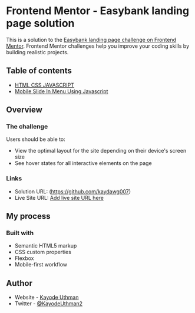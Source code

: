 # Frontend Mentor - Easybank landing page solution

This is a solution to the [Easybank landing page challenge on Frontend Mentor](https://www.frontendmentor.io/challenges/easybank-landing-page-WaUhkoDN). Frontend Mentor challenges help you improve your coding skills by building realistic projects.

## Table of contents

- [HTML CSS JAVASCRIPT](#built-with)
- [Mobile Slide In Menu Using Javascript](#what-i-learned)

## Overview

### The challenge

Users should be able to:

- View the optimal layout for the site depending on their device's screen size
- See hover states for all interactive elements on the page

### Links

- Solution URL: (https://github.com/kaydawg007)
- Live Site URL: [Add live site URL here](https://easybanklp.netlify.app)

## My process

### Built with

- Semantic HTML5 markup
- CSS custom properties
- Flexbox
- Mobile-first workflow

## Author

- Website - [Kayode Uthman](https://github.com/kaydawg007)
- Twitter - [@KayodeUthman2](https://www.twitter.com/yourusername)
